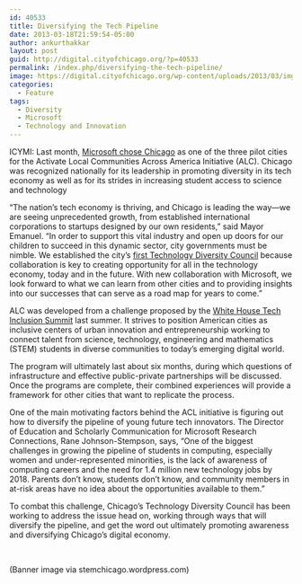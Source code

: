 ```yaml
---
id: 40533
title: Diversifying the Tech Pipeline
date: 2013-03-18T21:59:54-05:00
author: ankurthakkar
layout: post
guid: http://digital.cityofchicago.org/?p=40533
permalink: /index.php/diversifying-the-tech-pipeline/
image: https://digital.cityofchicago.org/wp-content/uploads/2013/03/img_88111.jpg
categories:
  - Feature
tags:
  - Diversity
  - Microsoft
  - Technology and Innovation
---
```

ICYMI: Last month, [Microsoft chose Chicago](http://blogs.technet.com/b/microsoft_on_the_issues/archive/2013/02/20/microsoft-research-and-the-america21-project-partnering-to-put-urban-focus-on-stem-technology.aspx) as one of the three pilot cities for the Activate Local Communities Across America Initiative (ALC). Chicago was recognized nationally for its leadership in promoting diversity in its tech economy as well as for its strides in increasing student access to science and technology

“The nation&#8217;s tech economy is thriving, and Chicago is leading the way—we are seeing unprecedented growth, from established international corporations to startups designed by our own residents,” said Mayor Emanuel. “In order to support this vital industry and open up doors for our children to succeed in this dynamic sector, city governments must be nimble. We established the city’s [first Technology Diversity Council](http://digital.cityofchicago.org/index.php/a-diversity-of-ideas/) because collaboration is key to creating opportunity for all in the technology economy, today and in the future. With new collaboration with Microsoft, we look forward to what we can learn from other cities and to providing insights into our successes that can serve as a road map for years to come.”

ALC was developed from a challenge proposed by the <a title="White House" href="http://www.whitehouse.gov/blog/2013/02/04/five-private-sector-initiatives-launched-first-white-house-tech-inclusion-summit" target="_blank">White House Tech Inclusion Summit</a> last summer. It strives to position American cities as inclusive centers of urban innovation and entrepreneurship working to connect talent from science, technology, engineering and mathematics (STEM) students in diverse communities to today’s emerging digital world.

The program will ultimately last about six months, during which questions of infrastructure and effective public-private partnerships will be discussed. Once the programs are complete, their combined experiences will provide a framework for other cities that want to replicate the process.

One of the main motivating factors behind the ACL initiative is figuring out how to diversify the pipeline of young future tech innovators. The Director of Education and Scholarly Communication for Microsoft Research Connections, Rane Johnson-Stempson, says, “One of the biggest challenges in growing the pipeline of students in computing, especially women and under-represented minorities, is the lack of awareness of computing careers and the need for 1.4 million new technology jobs by 2018. Parents don’t know, students don’t know, and community members in at-risk areas have no idea about the opportunities available to them.”

To combat this challenge, Chicago’s Technology Diversity Council has been working to address the issue head on, working through ways that will diversify the pipeline, and get the word out ultimately promoting awareness and diversifying Chicago’s digital economy.

&nbsp;

(Banner image via stemchicago.wordpress.com)